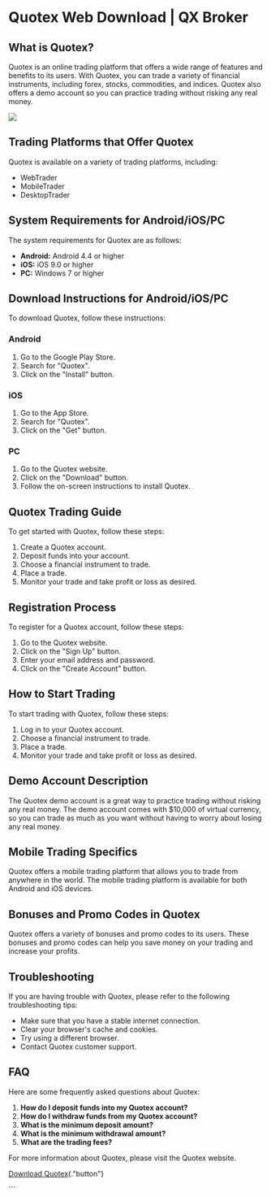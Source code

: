 # Quotex Web Download \| QX Broker

## What is Quotex?

Quotex is an online trading platform that offers a wide range of
features and benefits to its users. With Quotex, you can trade a variety
of financial instruments, including forex, stocks, commodities, and
indices. Quotex also offers a demo account so you can practice trading
without risking any real money.

[![](https://static.quotex.io/files/5_en/300_250.jpg)](https://traff.sbs/brokerqxsignupf)

## Trading Platforms that Offer Quotex

Quotex is available on a variety of trading platforms, including:

-   WebTrader
-   MobileTrader
-   DesktopTrader

## System Requirements for Android/iOS/PC

The system requirements for Quotex are as follows:

-   **Android:** Android 4.4 or higher
-   **iOS:** iOS 9.0 or higher
-   **PC:** Windows 7 or higher

## Download Instructions for Android/iOS/PC

To download Quotex, follow these instructions:

### Android

1.  Go to the Google Play Store.
2.  Search for "Quotex".
3.  Click on the "Install" button.

### iOS

1.  Go to the App Store.
2.  Search for "Quotex".
3.  Click on the "Get" button.

### PC

1.  Go to the Quotex website.
2.  Click on the "Download" button.
3.  Follow the on-screen instructions to install Quotex.

## Quotex Trading Guide

To get started with Quotex, follow these steps:

1.  Create a Quotex account.
2.  Deposit funds into your account.
3.  Choose a financial instrument to trade.
4.  Place a trade.
5.  Monitor your trade and take profit or loss as desired.

## Registration Process

To register for a Quotex account, follow these steps:

1.  Go to the Quotex website.
2.  Click on the "Sign Up" button.
3.  Enter your email address and password.
4.  Click on the "Create Account" button.

## How to Start Trading

To start trading with Quotex, follow these steps:

1.  Log in to your Quotex account.
2.  Choose a financial instrument to trade.
3.  Place a trade.
4.  Monitor your trade and take profit or loss as desired.

## Demo Account Description

The Quotex demo account is a great way to practice trading without
risking any real money. The demo account comes with \$10,000 of virtual
currency, so you can trade as much as you want without having to worry
about losing any real money.

## Mobile Trading Specifics

Quotex offers a mobile trading platform that allows you to trade from
anywhere in the world. The mobile trading platform is available for both
Android and iOS devices.

## Bonuses and Promo Codes in Quotex

Quotex offers a variety of bonuses and promo codes to its users. These
bonuses and promo codes can help you save money on your trading and
increase your profits.

## Troubleshooting

If you are having trouble with Quotex, please refer to the following
troubleshooting tips:

-   Make sure that you have a stable internet connection.
-   Clear your browser\'s cache and cookies.
-   Try using a different browser.
-   Contact Quotex customer support.

## FAQ

Here are some frequently asked questions about Quotex:

1.  **How do I deposit funds into my Quotex account?**
2.  **How do I withdraw funds from my Quotex account?**
3.  **What is the minimum deposit amount?**
4.  **What is the minimum withdrawal amount?**
5.  **What are the trading fees?**

For more information about Quotex, please visit the Quotex website.

[Download
Quotex](\%22https://traff.sbs/quotexonelink\%22){."button"}

\`\`\`

